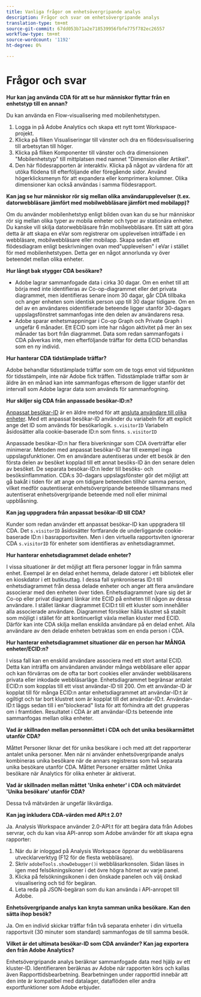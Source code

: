 ```yaml
---
title: Vanliga frågor om enhetsövergripande analys
description: Frågor och svar om enhetsövergripande analys
translation-type: tm+mt
source-git-commit: 67dd053b71a2e718539956fbfe775f782ec26557
workflow-type: tm+mt
source-wordcount: '1192'
ht-degree: 0%

---
```



# Frågor och svar

**Hur kan jag använda CDA för att se hur människor flyttar från en enhetstyp till en annan?**

Du kan använda en Flow-visualisering med mobilenhetstypen.

1. Logga in på Adobe Analytics och skapa ett nytt tomt Workspace-projekt.
2. Klicka på fliken Visualiseringar till vänster och dra en flödesvisualisering till arbetsytan till höger.
3. Klicka på fliken Komponenter till vänster och dra dimensionen &quot;Mobilenhetstyp&quot; till mittplatsen med namnet &quot;Dimension eller Artikel&quot;.
4. Den här flödesrapporten är interaktiv. Klicka på något av värdena för att utöka flödena till efterföljande eller föregående sidor. Använd högerklicksmenyn för att expandera eller komprimera kolumner. Olika dimensioner kan också användas i samma flödesrapport.

**Kan jag se hur människor rör sig mellan olika användarupplevelser (t.ex. datorwebbläsare jämfört med mobilwebbläsare jämfört med mobilapp)?**

Om du använder mobilenhetstyp enligt bilden ovan kan du se hur människor rör sig mellan olika typer av mobila enheter och typer av stationära enheter. Du kanske vill skilja datorwebbläsare från mobilwebbläsare. Ett sätt att göra detta är att skapa en eVar som registrerar om upplevelsen inträffade i en webbläsare, mobilwebbläsare eller mobilapp. Skapa sedan ett flödesdiagram enligt beskrivningen ovan med&quot;upplevelsen&quot; i eVar i stället för med mobilenhetstypen. Detta ger en något annorlunda vy över beteendet mellan olika enheter.

**Hur långt bak stygger CDA besökare?**

* Adobe lagrar sammanfogade data i cirka 30 dagar. Om en enhet till att börja med inte identifieras av Co-op-diagrammet eller det privata diagrammet, men identifieras senare inom 30 dagar, går CDA tillbaka och anger enheten som identisk person upp till 30 dagar tidigare. Om en del av en användares oidentifierade beteende ligger utanför 30-dagars uppslagsfönstret sammanfogas inte den delen av användarens resa.
* Adobe sparar enhetsmappningar i Co-op Graph och Private Graph i ungefär 6 månader. Ett ECID som inte har någon aktivitet på mer än sex månader tas bort från diagrammet. Data som redan sammanfogats i CDA påverkas inte, men efterföljande träffar för detta ECID behandlas som en ny individ.

**Hur hanterar CDA tidstämplade träffar?**

Adobe behandlar tidsstämplade träffar som om de togs emot vid tidpunkten för tidsstämpeln, inte när Adobe fick träffen. Tidsstämplade träffar som är äldre än en månad kan inte sammanfogas eftersom de ligger utanför det intervall som Adobe lagrar data som används för sammanfogning.

**Hur skiljer sig CDA från anpassade besökar-ID:n?**

[Anpassat besökar-ID](/help/implement/vars/config-vars/visitorid.md) är en äldre metod för att [ansluta användare till olika enheter](/help/implement/js/xdevice-visid/xdevice-connecting.md). Med ett anpassat besökar-ID använder du variabeln för att explicit ange det ID som används för besökarlogik. `s.visitorID` Variabeln åsidosätter alla cookie-baserade ID:n som finns. `s.visitorID`

Anpassade besökar-ID:n har flera biverkningar som CDA överträffar eller minimerar. Metoden med anpassat besökar-ID har till exempel inga uppslagsfunktioner. Om en användare autentiseras under ett besök är den första delen av besöket kopplad till ett annat besöks-ID än den senare delen av besöket. De separata besökar-ID:n leder till besöks- och besöksinflammation. CDA:s 30-dagars uppslagsfönster gör det möjligt att gå bakåt i tiden för att ange om tidigare beteenden tillhör samma person, vilket medför oautentiserat enhetsövergripande beteende tillsammans med autentiserat enhetsövergripande beteende med noll eller minimal uppblåsning.

**Kan jag uppgradera från anpassat besökar-ID till CDA?**

Kunder som redan använder ett anpassat besökar-ID kan uppgradera till CDA. Det `s.visitorID` åsidosätter fortfarande de underliggande cookie-baserade ID:n i basrapportsviten. Men i den virtuella rapportsviten ignorerar CDA `s.visitorID` för enheter som identifieras av enhetsdiagrammet.

**Hur hanterar enhetsdiagrammet delade enheter?**

I vissa situationer är det möjligt att flera personer loggar in från samma enhet. Exempel är en delad enhet hemma, delade datorer i ett bibliotek eller en kioskdator i ett butiksuttag. I dessa fall synkroniseras ID:t till enhetsdiagrammet från dessa delade enheter och anger att flera användare associerar med den enheten över tiden. Enhetsdiagrammet (vare sig det är Co-op eller privat diagram) länkar inte ECID på enheten till någon av dessa användare. I stället länkar diagrammet ECID:t till ett kluster som innehåller alla associerade användare. Diagrammet försöker hålla klustret så stabilt som möjligt i stället för att kontinuerligt växla mellan kluster med ECID. Därför kan inte CDA skilja mellan enskilda användare på en delad enhet. Alla användare av den delade enheten betraktas som en enda person i CDA.

**Hur hanterar enhetsdiagrammet situationer där en person har MÅNGA enheter/ECID:n?**

I vissa fall kan en enskild användare associera med ett stort antal ECID. Detta kan inträffa om användaren använder många webbläsare eller appar och kan förvärras om de ofta tar bort cookies eller använder webbläsarens privata eller inkodade webbläsarläge. Enhetsdiagrammet begränsar antalet ECID:n som kopplas till ett visst användar-ID till 200. Om ett användar-ID är kopplat till för många ECID:n antar enhetsdiagrammet att användar-ID:t är ogiltigt och tar bort klustret som är kopplat till det användar-ID:t. Användar-ID:t läggs sedan till i en&quot;blockerad&quot; lista för att förhindra att det grupperas om i framtiden. Resultatet i CDA är att användar-ID:ts beteende inte sammanfogas mellan olika enheter.

**Vad är skillnaden mellan personmåttet i CDA och det unika besökarmåttet utanför CDA?**

Måttet Personer liknar det för unika besökare i och med att det rapporterar antalet unika personer. Men när ni använder enhetsövergripande analys kombineras unika besökare när de annars registreras som två separata unika besökare utanför CDA. Måttet Personer ersätter måttet Unika besökare när Analytics för olika enheter är aktiverat.

**Vad är skillnaden mellan måttet &#39;Unika enheter&#39; i CDA och mätvärdet &#39;Unika besökare&#39; utanför CDA?**

Dessa två mätvärden är ungefär likvärdiga.

**Kan jag inkludera CDA-värden med API:t 2.0?**

Ja. Analysis Workspace använder 2.0-API:t för att begära data från Adobes servrar, och du kan visa API-anrop som Adobe använder för att skapa egna rapporter:

1. När du är inloggad på Analysis Workspace öppnar du webbläsarens utvecklarverktyg (F12 för de flesta webbläsare).
1. Skriv `adobeTools.showDebugger()`i webbläsarkonsolen. Sidan läses in igen med felsökningsikoner i det övre högra hörnet av varje panel.
1. Klicka på felsökningsikonen i den önskade panelen och välj önskad visualisering och tid för begäran.
1. Leta reda på JSON-begäran som du kan använda i API-anropet till Adobe.

**Enhetsövergripande analys kan knyta samman unika besökare. Kan den sätta ihop besök?**

Ja. Om en individ skickar träffar från två separata enheter i din virtuella rapportsvit (30 minuter som standard) sammanfogas de till samma besök.

**Vilket är det ultimata besökar-ID som CDA använder? Kan jag exportera den från Adobe Analytics?**

Enhetsövergripande analys beräknar sammanfogade data med hjälp av ett kluster-ID. Identifieraren beräknas av Adobe när rapporten körs och kallas även Rapporttidsbearbetning. Bearbetningen under rapporttid innebär att den inte är kompatibel med datalager, dataflöden eller andra exportfunktioner som Adobe erbjuder.

